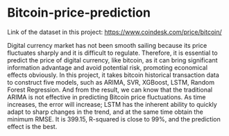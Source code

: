 # Bitcoin-price-prediction

Link of the dataset in this project: https://www.coindesk.com/price/bitcoin/

Digital currency market has not been smooth sailing because its price fluctuates sharply and it is difficult to regulate. Therefore, it is essential to predict the price of digital currency, like bitcoin, as it can bring significant information advantage and avoid potential risk, promoting economical effects obviously.  In this project, it takes bitcoin historical transaction data to construct five models, such as ARIMA, SVR, XGBoost, LSTM, Random Forest Regression. And from the result, we can know that the traditional ARIMA is not effective in predicting Bitcoin price fluctuations. As time increases, the error will increase; LSTM has the inherent ability to quickly adapt to sharp changes in the trend, and at the same time obtain the minimum RMSE. It is 399.15, R-squared is close to 99%, and the prediction effect is the best.

